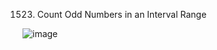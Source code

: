 1523. Count Odd Numbers in an Interval Range

![image](https://github.com/Taralas209/LeetCode/assets/113886562/a1a606d6-a7f8-4823-afaf-44fefc790a8d)
